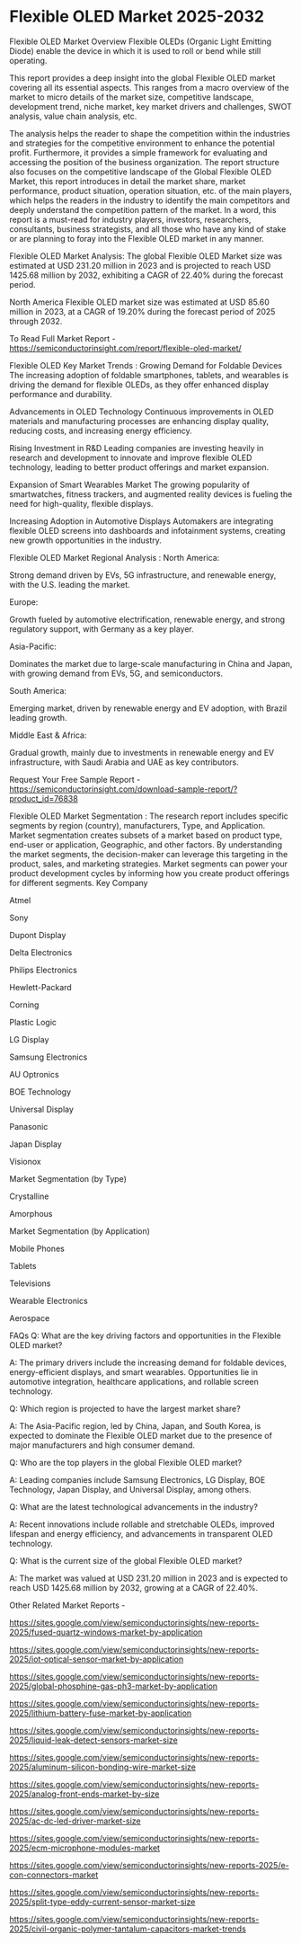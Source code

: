 <h1>Flexible OLED Market 2025-2032</h1>
Flexible OLED Market Overview
Flexible OLEDs (Organic Light Emitting Diode) enable the device in which it is used to roll or bend while still operating.

This report provides a deep insight into the global Flexible OLED market covering all its essential aspects. This ranges from a macro overview of the market to micro details of the market size, competitive landscape, development trend, niche market, key market drivers and challenges, SWOT analysis, value chain analysis, etc.

The analysis helps the reader to shape the competition within the industries and strategies for the competitive environment to enhance the potential profit. Furthermore, it provides a simple framework for evaluating and accessing the position of the business organization. The report structure also focuses on the competitive landscape of the Global Flexible OLED Market, this report introduces in detail the market share, market performance, product situation, operation situation, etc. of the main players, which helps the readers in the industry to identify the main competitors and deeply understand the competition pattern of the market.
In a word, this report is a must-read for industry players, investors, researchers, consultants, business strategists, and all those who have any kind of stake or are planning to foray into the Flexible OLED market in any manner.

Flexible OLED Market Analysis:
The global Flexible OLED Market size was estimated at USD 231.20 million in 2023 and is projected to reach USD 1425.68 million by 2032, exhibiting a CAGR of 22.40% during the forecast period.

North America Flexible OLED market size was estimated at USD 85.60 million in 2023, at a CAGR of 19.20% during the forecast period of 2025 through 2032.

To Read Full Market Report - https://semiconductorinsight.com/report/flexible-oled-market/

Flexible OLED Key Market Trends  :
Growing Demand for Foldable Devices
The increasing adoption of foldable smartphones, tablets, and wearables is driving the demand for flexible OLEDs, as they offer enhanced display performance and durability.

Advancements in OLED Technology
Continuous improvements in OLED materials and manufacturing processes are enhancing display quality, reducing costs, and increasing energy efficiency.

Rising Investment in R&D
Leading companies are investing heavily in research and development to innovate and improve flexible OLED technology, leading to better product offerings and market expansion.

Expansion of Smart Wearables Market
The growing popularity of smartwatches, fitness trackers, and augmented reality devices is fueling the need for high-quality, flexible displays.

Increasing Adoption in Automotive Displays
Automakers are integrating flexible OLED screens into dashboards and infotainment systems, creating new growth opportunities in the industry.

Flexible OLED Market Regional Analysis :
North America:

Strong demand driven by EVs, 5G infrastructure, and renewable energy, with the U.S. leading the market.

Europe:

Growth fueled by automotive electrification, renewable energy, and strong regulatory support, with Germany as a key player.

Asia-Pacific:

Dominates the market due to large-scale manufacturing in China and Japan, with growing demand from EVs, 5G, and semiconductors.

South America:

Emerging market, driven by renewable energy and EV adoption, with Brazil leading growth.

Middle East & Africa:

Gradual growth, mainly due to investments in renewable energy and EV infrastructure, with Saudi Arabia and UAE as key contributors.

Request Your Free Sample Report - https://semiconductorinsight.com/download-sample-report/?product_id=76838

Flexible OLED Market Segmentation :
The research report includes specific segments by region (country), manufacturers, Type, and Application. Market segmentation creates subsets of a market based on product type, end-user or application, Geographic, and other factors. By understanding the market segments, the decision-maker can leverage this targeting in the product, sales, and marketing strategies. Market segments can power your product development cycles by informing how you create product offerings for different segments.
Key Company

Atmel

Sony

Dupont Display

Delta Electronics

Philips Electronics

Hewlett-Packard

Corning

Plastic Logic

LG Display

Samsung Electronics

AU Optronics

BOE Technology

Universal Display

Panasonic

Japan Display

Visionox

Market Segmentation (by Type)

Crystalline

Amorphous

Market Segmentation (by Application)

Mobile Phones

Tablets

Televisions

Wearable Electronics

Aerospace


FAQs
Q: What are the key driving factors and opportunities in the Flexible OLED market?

A: The primary drivers include the increasing demand for foldable devices, energy-efficient displays, and smart wearables. Opportunities lie in automotive integration, healthcare applications, and rollable screen technology.


Q: Which region is projected to have the largest market share?

A: The Asia-Pacific region, led by China, Japan, and South Korea, is expected to dominate the Flexible OLED market due to the presence of major manufacturers and high consumer demand.


Q: Who are the top players in the global Flexible OLED market?

A: Leading companies include Samsung Electronics, LG Display, BOE Technology, Japan Display, and Universal Display, among others.


Q: What are the latest technological advancements in the industry?

A: Recent innovations include rollable and stretchable OLEDs, improved lifespan and energy efficiency, and advancements in transparent OLED technology.


Q: What is the current size of the global Flexible OLED market?

A: The market was valued at USD 231.20 million in 2023 and is expected to reach USD 1425.68 million by 2032, growing at a CAGR of 22.40%.


Other Related Market Reports - 

https://sites.google.com/view/semiconductorinsights/new-reports-2025/fused-quartz-windows-market-by-application

https://sites.google.com/view/semiconductorinsights/new-reports-2025/iot-optical-sensor-market-by-application

https://sites.google.com/view/semiconductorinsights/new-reports-2025/global-phosphine-gas-ph3-market-by-application

https://sites.google.com/view/semiconductorinsights/new-reports-2025/lithium-battery-fuse-market-by-application

https://sites.google.com/view/semiconductorinsights/new-reports-2025/liquid-leak-detect-sensors-market-size

https://sites.google.com/view/semiconductorinsights/new-reports-2025/aluminum-silicon-bonding-wire-market-size

https://sites.google.com/view/semiconductorinsights/new-reports-2025/analog-front-ends-market-by-size

https://sites.google.com/view/semiconductorinsights/new-reports-2025/ac-dc-led-driver-market-size

https://sites.google.com/view/semiconductorinsights/new-reports-2025/ecm-microphone-modules-market

https://sites.google.com/view/semiconductorinsights/new-reports-2025/e-con-connectors-market

https://sites.google.com/view/semiconductorinsights/new-reports-2025/split-type-eddy-current-sensor-market-size

https://sites.google.com/view/semiconductorinsights/new-reports-2025/civil-organic-polymer-tantalum-capacitors-market-trends
